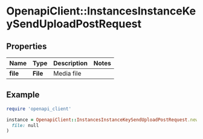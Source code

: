 # OpenapiClient::InstancesInstanceKeySendUploadPostRequest

## Properties

| Name | Type | Description | Notes |
| ---- | ---- | ----------- | ----- |
| **file** | **File** | Media file |  |

## Example

```ruby
require 'openapi_client'

instance = OpenapiClient::InstancesInstanceKeySendUploadPostRequest.new(
  file: null
)
```

